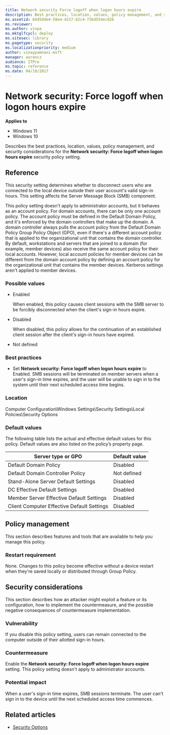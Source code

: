 ```yaml
---
title: Network security Force logoff when logon hours expire
description: Best practices, location, values, policy management, and security considerations for the policy setting, Network security Force logoff when logon hours expire.
ms.assetid: 64d5dde4-58e4-4217-b2c4-73bd554ec926
ms.reviewer:
ms.author: vinpa
ms.mktglfcycl: deploy
ms.sitesec: library
ms.pagetype: security
ms.localizationpriority: medium
author: vinaypamnani-msft
manager: aaroncz
audience: ITPro
ms.topic: reference
ms.date: 04/19/2017
---
```


# Network security: Force logoff when logon hours expire

**Applies to**
-   Windows 11
-   Windows 10

Describes the best practices, location, values, policy management, and security considerations for the **Network security: Force logoff when logon hours expire** security policy setting.

## Reference

This security setting determines whether to disconnect users who are connected to the local device outside their user account's valid sign-in hours. This setting affects the Server Message Block (SMB) component.

This policy setting doesn't apply to administrator accounts, but it behaves as an account policy. For domain accounts, there can be only one account policy. The account policy must be defined in the Default Domain Policy, and it's enforced by the domain controllers that make up the domain. A domain controller always pulls the account policy from the Default Domain Policy Group Policy Object (GPO), even if there's a different account policy that is applied to the organizational unit that contains the domain controller. By default, workstations and servers that are joined to a domain (for example, member devices) also receive the same account policy for their local accounts. However, local account policies for member devices can be different from the domain account policy by defining an account policy for the organizational unit that contains the member devices. Kerberos settings aren't applied to member devices.

### Possible values

-   Enabled

    When enabled, this policy causes client sessions with the SMB server to be forcibly disconnected when the client's sign-in hours expire.

-   Disabled

    When disabled, this policy allows for the continuation of an established client session after the client's sign-in hours have expired.

-   Not defined

### Best practices

-   Set **Network security: Force logoff when logon hours expire** to Enabled. SMB sessions will be terminated on member servers when a user's sign-in time expires, and the user will be unable to sign in to the system until their next scheduled access time begins.

### Location

Computer Configuration\\Windows Settings\\Security Settings\\Local Policies\\Security Options

### Default values

The following table lists the actual and effective default values for this policy. Default values are also listed on the policy’s property page.

| Server type or GPO | Default value |
| - | - |
| Default Domain Policy| Disabled|
| Default Domain Controller Policy| Not defined|
| Stand-Alone Server Default Settings | Disabled|
| DC Effective Default Settings | Disabled|
| Member Server Effective Default Settings | Disabled|
| Client Computer Effective Default Settings | Disabled|

## Policy management

This section describes features and tools that are available to help you manage this policy.

### Restart requirement

None. Changes to this policy become effective without a device restart when they're saved locally or distributed through Group Policy.

## Security considerations

This section describes how an attacker might exploit a feature or its configuration, how to implement the countermeasure, and the possible negative consequences of countermeasure implementation.

### Vulnerability

If you disable this policy setting, users can remain connected to the computer outside of their allotted sign-in hours.

### Countermeasure

Enable the **Network security: Force logoff when logon hours expire** setting. This policy setting doesn't apply to administrator accounts.

### Potential impact

When a user's sign-in time expires, SMB sessions terminate. The user can't sign in to the device until the next scheduled access time commences.

## Related articles

- [Security Options](security-options.md)
